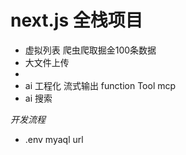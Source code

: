 # next.js 全栈项目


- 虚拟列表
    爬虫爬取掘金100条数据
- 大文件上传
- 
- ai 工程化
    流式输出
    function Tool
    mcp
- ai 搜索

*开发流程*
- .env
    myaql url
